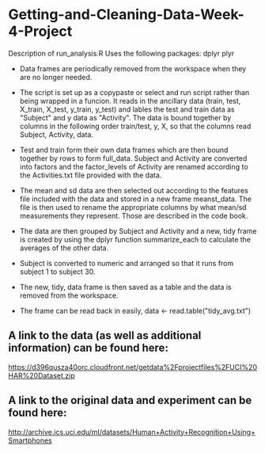 # Getting-and-Cleaning-Data-Week-4-Project

Description of run_analysis.R
Uses the following packages:
dplyr
plyr

* Data frames are periodically removed from the workspace when they are no longer needed.

* The script is set up as a copypaste or select and run script rather than being wrapped in a funcion. It reads in the ancillary data (train, test, X_train, X_test, y_train, y_test) and lables the test and train data as "Subject" and y data as "Activity". The data is bound together by columns in the following order train/test, y, X, so that the columns read Subject, Activity, data.

* Test and train form their own data frames which are then bound together by rows to form full_data. Subject and Activity are converted into factors and the factor_levels of Activity are renamed according to the Activities.txt file provided with the data. 

* The mean and sd data are then selected out according to the features file included with the data and stored in a new frame meanst_data. The file is then used to rename the appropriate columns by what mean/sd measurements they represent. Those are described in the code book.

* The data are then grouped by Subject and Activity and a new, tidy frame is created by using the dplyr function summarize_each to calculate the averages of the other data.

* Subject is converted to numeric and arranged so that it runs from subject 1 to subject 30.

* The new, tidy, data frame is then saved as a table and the data is removed from the workspace.

* The frame can be read back in easily, data <- read.table("tidy_avg.txt")

## A link to the data (as well as additional information) can be found here:
https://d396qusza40orc.cloudfront.net/getdata%2Fprojectfiles%2FUCI%20HAR%20Dataset.zip

## A link to the original data and experiment can be found here:
http://archive.ics.uci.edu/ml/datasets/Human+Activity+Recognition+Using+Smartphones

